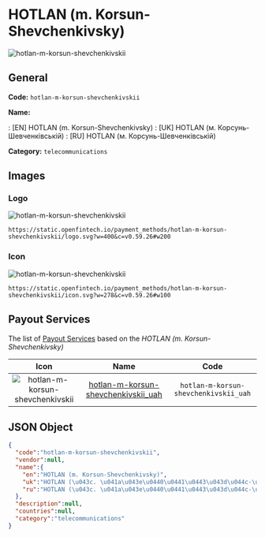 
# HOTLAN (m. Korsun-Shevchenkivsky) 
![hotlan-m-korsun-shevchenkivskii](https://static.openfintech.io/payment_methods/hotlan-m-korsun-shevchenkivskii/logo.svg?w=400&c=v0.59.26#w200)  

## General 
**Code:** `hotlan-m-korsun-shevchenkivskii` 
 
**Name:** 
 
:	[EN] HOTLAN (m. Korsun-Shevchenkivsky) 
:	[UK] HOTLAN (м. Корсунь-Шевченківській) 
:	[RU] HOTLAN (м. Корсунь-Шевченківській) 
 
**Category:** `telecommunications` 
 

## Images 

### Logo 
![hotlan-m-korsun-shevchenkivskii](https://static.openfintech.io/payment_methods/hotlan-m-korsun-shevchenkivskii/logo.svg?w=400&c=v0.59.26#w200)  

```
https://static.openfintech.io/payment_methods/hotlan-m-korsun-shevchenkivskii/logo.svg?w=400&c=v0.59.26#w200
```  

### Icon 
![hotlan-m-korsun-shevchenkivskii](https://static.openfintech.io/payment_methods/hotlan-m-korsun-shevchenkivskii/icon.svg?w=278&c=v0.59.26#w100)  

```
https://static.openfintech.io/payment_methods/hotlan-m-korsun-shevchenkivskii/icon.svg?w=278&c=v0.59.26#w100
```  

## Payout Services 
 
The list of [Payout Services](/payout-services/) based on the _HOTLAN (m. Korsun-Shevchenkivsky)_ 

|Icon|Name|Code| 
|:---:|:---:|:---:| 
|![hotlan-m-korsun-shevchenkivskii](https://static.openfintech.io/payout_methods/hotlan-m-korsun-shevchenkivskii/icon.svg?w=278&c=v0.59.26#w40) |[hotlan-m-korsun-shevchenkivskii_uah](/payout-services/hotlan-m-korsun-shevchenkivskii_uah/)|`hotlan-m-korsun-shevchenkivskii_uah`| 
 

## JSON Object 

```json
{
  "code":"hotlan-m-korsun-shevchenkivskii",
  "vendor":null,
  "name":{
    "en":"HOTLAN (m. Korsun-Shevchenkivsky)",
    "uk":"HOTLAN (\u043c. \u041a\u043e\u0440\u0441\u0443\u043d\u044c-\u0428\u0435\u0432\u0447\u0435\u043d\u043a\u0456\u0432\u0441\u044c\u043a\u0456\u0439)",
    "ru":"HOTLAN (\u043c. \u041a\u043e\u0440\u0441\u0443\u043d\u044c-\u0428\u0435\u0432\u0447\u0435\u043d\u043a\u0456\u0432\u0441\u044c\u043a\u0456\u0439)"
  },
  "description":null,
  "countries":null,
  "category":"telecommunications"
}
```  
